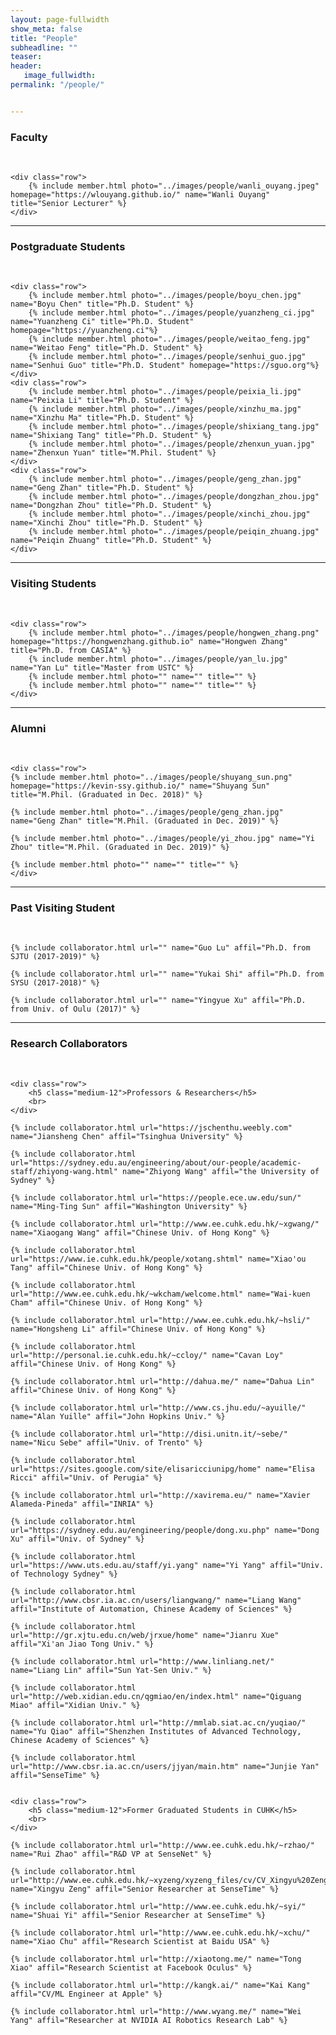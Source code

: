 ```yaml
---
layout: page-fullwidth
show_meta: false
title: "People"
subheadline: ""
teaser: 
header:
   image_fullwidth: 
permalink: "/people/"


---
```




<div class="row">
	<div class="row">
		<h3>Faculty</h3>
		<br/>
	</div>
	
	<div class="row">
		{% include member.html photo="../images/people/wanli_ouyang.jpeg" homepage="https://wlouyang.github.io/" name="Wanli Ouyang" title="Senior Lecturer" %}
	</div>


</div>

---

<div class="row">
	<div class="row">
		<h3 class="medium-12">Postgraduate Students</h3>
		<br/>
	</div>
    
    <div class="row">
        {% include member.html photo="../images/people/boyu_chen.jpg" name="Boyu Chen" title="Ph.D. Student" %}
		{% include member.html photo="../images/people/yuanzheng_ci.jpg" name="Yuanzheng Ci" title="Ph.D. Student" homepage="https://yuanzheng.ci"%}
		{% include member.html photo="../images/people/weitao_feng.jpg" name="Weitao Feng" title="Ph.D. Student" %}
		{% include member.html photo="../images/people/senhui_guo.jpg" name="Senhui Guo" title="Ph.D. Student" homepage="https://sguo.org"%}
    </div>
    <div class="row">
		{% include member.html photo="../images/people/peixia_li.jpg" name="Peixia Li" title="Ph.D. Student" %}
		{% include member.html photo="../images/people/xinzhu_ma.jpg" name="Xinzhu Ma" title="Ph.D. Student" %}
		{% include member.html photo="../images/people/shixiang_tang.jpg" name="Shixiang Tang" title="Ph.D. Student" %}
		{% include member.html photo="../images/people/zhenxun_yuan.jpg" name="Zhenxun Yuan" title="M.Phil. Student" %}
    </div>
    <div class="row">
		{% include member.html photo="../images/people/geng_zhan.jpg" name="Geng Zhan" title="Ph.D. Student" %}
		{% include member.html photo="../images/people/dongzhan_zhou.jpg" name="Dongzhan Zhou" title="Ph.D. Student" %}
		{% include member.html photo="../images/people/xinchi_zhou.jpg" name="Xinchi Zhou" title="Ph.D. Student" %}
		{% include member.html photo="../images/people/peiqin_zhuang.jpg" name="Peiqin Zhuang" title="Ph.D. Student" %}
    </div>
</div>

---

<div class="row">
	<div class="row">
		<h3 class="medium-12">Visiting Students</h3>
		<br/>
	</div>

	<div class="row">
		{% include member.html photo="../images/people/hongwen_zhang.png" homepage="https://hongwenzhang.github.io" name="Hongwen Zhang" title="Ph.D. from CASIA" %}
		{% include member.html photo="../images/people/yan_lu.jpg" name="Yan Lu" title="Master from USTC" %}
		{% include member.html photo="" name="" title="" %}
		{% include member.html photo="" name="" title="" %}
	</div>
</div>

---

<div class="row">
	<div class="row">
		<h3 class="medium-12">Alumni</h3>
		<br/>
	</div>

	<div class="row">
	{% include member.html photo="../images/people/shuyang_sun.png" homepage="https://kevin-ssy.github.io/" name="Shuyang Sun" title="M.Phil. (Graduated in Dec. 2018)" %}

	{% include member.html photo="../images/people/geng_zhan.jpg" name="Geng Zhan" title="M.Phil. (Graduated in Dec. 2019)" %}

	{% include member.html photo="../images/people/yi_zhou.jpg" name="Yi Zhou" title="M.Phil. (Graduated in Dec. 2019)" %}

	{% include member.html photo="" name="" title="" %}
    </div>	
</div>

---

<div class="row">
	<div class="row">
		<h3 class="medium-12">Past Visiting Student</h3>
		<br/>
	</div>

	{% include collaborator.html url="" name="Guo Lu" affil="Ph.D. from SJTU (2017-2019)" %}
		
	{% include collaborator.html url="" name="Yukai Shi" affil="Ph.D. from SYSU (2017-2018)" %}

	{% include collaborator.html url="" name="Yingyue Xu" affil="Ph.D. from Univ. of Oulu (2017)" %}

</div>

---

<div class="row">
	<div class="row">
		<h3 class="medium-12">Research Collaborators</h3>
		<br>
	</div>

	<div class="row">
		<h5 class="medium-12">Professors & Researchers</h5>
		<br>
	</div>

	{% include collaborator.html url="https://jschenthu.weebly.com" name="Jiansheng Chen" affil="Tsinghua University" %}

	{% include collaborator.html url="https://sydney.edu.au/engineering/about/our-people/academic-staff/zhiyong-wang.html" name="Zhiyong Wang" affil="the University of Sydney" %}

	{% include collaborator.html url="https://people.ece.uw.edu/sun/" name="Ming-Ting Sun" affil="Washington University" %}

	{% include collaborator.html url="http://www.ee.cuhk.edu.hk/~xgwang/" name="Xiaogang Wang" affil="Chinese Univ. of Hong Kong" %}

	{% include collaborator.html url="https://www.ie.cuhk.edu.hk/people/xotang.shtml" name="Xiao'ou Tang" affil="Chinese Univ. of Hong Kong" %}

	{% include collaborator.html url="http://www.ee.cuhk.edu.hk/~wkcham/welcome.html" name="Wai-kuen Cham" affil="Chinese Univ. of Hong Kong" %}

	{% include collaborator.html url="http://www.ee.cuhk.edu.hk/~hsli/" name="Hongsheng Li" affil="Chinese Univ. of Hong Kong" %}

	{% include collaborator.html url="http://personal.ie.cuhk.edu.hk/~ccloy/" name="Cavan Loy" affil="Chinese Univ. of Hong Kong" %}

	{% include collaborator.html url="http://dahua.me/" name="Dahua Lin" affil="Chinese Univ. of Hong Kong" %}	

	{% include collaborator.html url="http://www.cs.jhu.edu/~ayuille/" name="Alan Yuille" affil="John Hopkins Univ." %}

	{% include collaborator.html url="http://disi.unitn.it/~sebe/" name="Nicu Sebe" affil="Univ. of Trento" %}

	{% include collaborator.html url="https://sites.google.com/site/elisaricciunipg/home" name="Elisa Ricci" affil="Univ. of Perugia" %}

	{% include collaborator.html url="http://xavirema.eu/" name="Xavier Alameda-Pineda" affil="INRIA" %}

	{% include collaborator.html url="https://sydney.edu.au/engineering/people/dong.xu.php" name="Dong Xu" affil="Univ. of Sydney" %}

	{% include collaborator.html url="https://www.uts.edu.au/staff/yi.yang" name="Yi Yang" affil="Univ. of Technology Sydney" %}

	{% include collaborator.html url="http://www.cbsr.ia.ac.cn/users/liangwang/" name="Liang Wang" affil="Institute of Automation, Chinese Academy of Sciences" %}

	{% include collaborator.html url="http://gr.xjtu.edu.cn/web/jrxue/home" name="Jianru Xue" affil="Xi'an Jiao Tong Univ." %}

	{% include collaborator.html url="http://www.linliang.net/" name="Liang Lin" affil="Sun Yat-Sen Univ." %}

	{% include collaborator.html url="http://web.xidian.edu.cn/qgmiao/en/index.html" name="Qiguang Miao" affil="Xidian Univ." %}

	{% include collaborator.html url="http://mmlab.siat.ac.cn/yuqiao/" name="Yu Qiao" affil="Shenzhen Institutes of Advanced Technology, Chinese Academy of Sciences" %}

	{% include collaborator.html url="http://www.cbsr.ia.ac.cn/users/jjyan/main.htm" name="Junjie Yan" affil="SenseTime" %}


	<div class="row">
		<h5 class="medium-12">Former Graduated Students in CUHK</h5>
		<br>
	</div>

	{% include collaborator.html url="http://www.ee.cuhk.edu.hk/~rzhao/" name="Rui Zhao" affil="R&D VP at SenseNet" %}

	{% include collaborator.html url="http://www.ee.cuhk.edu.hk/~xyzeng/xyzeng_files/cv/CV_Xingyu%20Zeng.pdf" name="Xingyu Zeng" affil="Senior Researcher at SenseTime" %}

	{% include collaborator.html url="http://www.ee.cuhk.edu.hk/~syi/" name="Shuai Yi" affil="Senior Researcher at SenseTime" %}

	{% include collaborator.html url="http://www.ee.cuhk.edu.hk/~xchu/" name="Xiao Chu" affil="Research Scientist at Baidu USA" %}

	{% include collaborator.html url="http://xiaotong.me/" name="Tong Xiao" affil="Research Scientist at Facebook Oculus" %}

	{% include collaborator.html url="http://kangk.ai/" name="Kai Kang" affil="CV/ML Engineer at Apple" %}

	{% include collaborator.html url="http://www.wyang.me/" name="Wei Yang" affil="Researcher at NVIDIA AI Robotics Research Lab" %}
</div>


